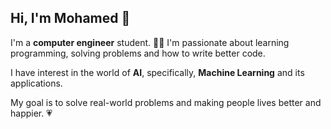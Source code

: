 ## Hi, I'm Mohamed 👋
I'm a **computer engineer** student. 👨‍💻
I'm passionate about learning programming, solving problems and how to write better code.

I have interest in the world of **AI**, specifically, **Machine Learning** and its applications.

My goal is to solve real-world problems and making people lives better and happier. 💗

